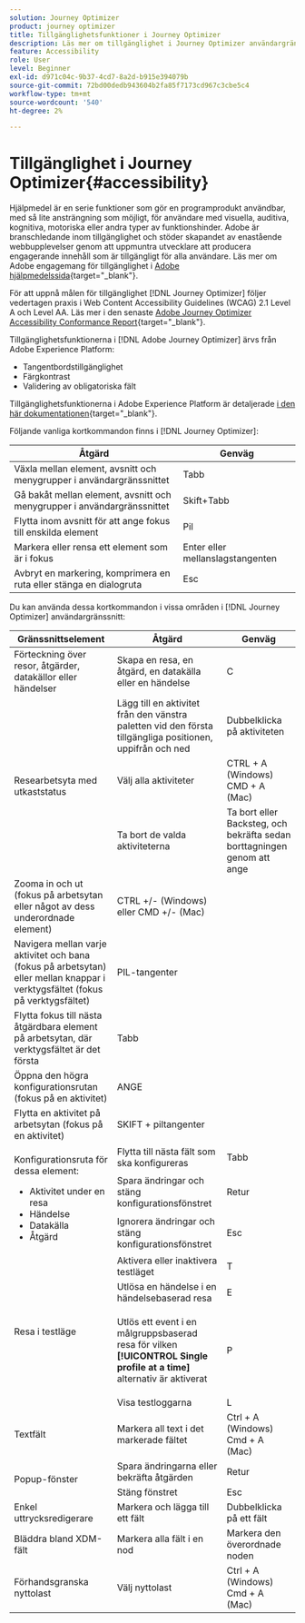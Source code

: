 ```yaml
---
solution: Journey Optimizer
product: journey optimizer
title: Tillgänglighetsfunktioner i Journey Optimizer
description: Läs mer om tillgänglighet i Journey Optimizer användargränssnitt
feature: Accessibility
role: User
level: Beginner
exl-id: d971c04c-9b37-4cd7-8a2d-b915e394079b
source-git-commit: 72bd00dedb943604b2fa85f7173cd967c3cbe5c4
workflow-type: tm+mt
source-wordcount: '540'
ht-degree: 2%

---
```


# Tillgänglighet i Journey Optimizer{#accessibility}

Hjälpmedel är en serie funktioner som gör en programprodukt användbar, med så lite ansträngning som möjligt, för användare med visuella, auditiva, kognitiva, motoriska eller andra typer av funktionshinder. Adobe är branschledande inom tillgänglighet och stöder skapandet av enastående webbupplevelser genom att uppmuntra utvecklare att producera engagerande innehåll som är tillgängligt för alla användare. Läs mer om Adobe engagemang för tillgänglighet i [Adobe hjälpmedelssida](https://www.adobe.com/accessibility.html){target="_blank"}.

För att uppnå målen för tillgänglighet [!DNL Journey Optimizer] följer vedertagen praxis i Web Content Accessibility Guidelines (WCAG) 2.1 Level A och Level AA. Läs mer i den senaste [Adobe Journey Optimizer Accessibility Conformance Report](https://www.adobe.com/accessibility/compliance/adobe-journey-optimizer-2022.html){target="_blank"}.


Tillgänglighetsfunktionerna i [!DNL Adobe Journey Optimizer] ärvs från Adobe Experience Platform:

* Tangentbordstillgänglighet
* Färgkontrast
* Validering av obligatoriska fält

Tillgänglighetsfunktionerna i Adobe Experience Platform är detaljerade [i den här dokumentationen](https://experienceleague.adobe.com/docs/experience-platform/accessibility/features.html){target="_blank"}.

Följande vanliga kortkommandon finns i [!DNL Journey Optimizer]:

| Åtgärd | Genväg |
| --- | --- |
| Växla mellan element, avsnitt och menygrupper i användargränssnittet | Tabb |
| Gå bakåt mellan element, avsnitt och menygrupper i användargränssnittet | Skift+Tabb |
| Flytta inom avsnitt för att ange fokus till enskilda element | Pil |
| Markera eller rensa ett element som är i fokus | Enter eller mellanslagstangenten |
| Avbryt en markering, komprimera en ruta eller stänga en dialogruta | Esc |

Du kan använda dessa kortkommandon i vissa områden i [!DNL Journey Optimizer] användargränssnitt:

<table>
  <thead>
    <tr>
      <th>Gränssnittselement</th>
      <th>Åtgärd</th>
      <th>Genväg</th>
    </tr>
  </thead>
  <tr>
    <td>Förteckning över resor, åtgärder, datakällor eller händelser</td>
    <td>Skapa en resa, en åtgärd, en datakälla eller en händelse</td>
    <td>C</td>
  </tr>
  <tr>
    <td rowspan="3">Researbetsyta med utkaststatus</td>
    <td>Lägg till en aktivitet från den vänstra paletten vid den första tillgängliga positionen, uppifrån och ned</td>
    <td>Dubbelklicka på aktiviteten</td>
  </tr>
  <tr>
    <td>Välj alla aktiviteter</td>
    <td>CTRL + A (Windows)<br/>CMD + A (Mac)</td>
  </tr>
  <tr>
    <td>Ta bort de valda aktiviteterna</td>
    <td>Ta bort eller Backsteg, och bekräfta sedan borttagningen genom att ange</td>
  </tr>
  <tr>
    <td>Zooma in och ut (fokus på arbetsytan eller något av dess underordnade element)</td>
    <td>CTRL +/- (Windows) eller CMD +/- (Mac)</td>
  </tr>  
  <tr>
    <td>Navigera mellan varje aktivitet och bana (fokus på arbetsytan) eller mellan knappar i verktygsfältet (fokus på verktygsfältet)</td>
    <td>PIL-tangenter</td>
  </tr>   
  <tr>
    <td>Flytta fokus till nästa åtgärdbara element på arbetsytan, där verktygsfältet är det första</td>
    <td>Tabb</td>
  </tr>  
  <tr>
    <td>Öppna den högra konfigurationsrutan (fokus på en aktivitet)</td>
    <td>ANGE</td>
  </tr>   
  <tr>
    <td>Flytta en aktivitet på arbetsytan (fokus på en aktivitet)</td>
    <td>SKIFT + piltangenter</td>
  </tr>  
  <tr>
  <td rowspan="3">

Konfigurationsruta för dessa element:

<ul>
  <li>Aktivitet under en resa</li>
  <li>Händelse</li>
  <li>Datakälla</li>
  <li>Åtgärd</li>
</ul>

</td>
    <td>Flytta till nästa fält som ska konfigureras</td>
    <td>Tabb</td>
  </tr>
  <tr>
    <td>Spara ändringar och stäng konfigurationsfönstret</td>
    <td>Retur</td>
  </tr>
  <tr>
    <td>Ignorera ändringar och stäng konfigurationsfönstret</td>
    <td>Esc</td>
  </tr>
  <tr>
    <td rowspan="4">Resa i testläge</td>
    <td>Aktivera eller inaktivera testläget</td>
    <td>T</td>
  </tr>
  <tr>
    <td>Utlösa en händelse i en händelsebaserad resa</td>
    <td>E</td>
  </tr>
  <tr>
    <td>

Utlös ett event i en målgruppsbaserad resa för vilken **[!UICONTROL Single profile at a time]** alternativ är aktiverat

</td>
    <td>P</td>
  </tr>
  <tr>
    <td>Visa testloggarna</td>
    <td>L</td>
  </tr>
<!-- //Ajouter ce raccourci quand il marchera (actuellement, le raccourci Ctrl/Cmd+F du navigateur a priorité sur celui de AJO).//
  <tr>
    <td>Page with a search bar</td>
    <td>Select the search bar</td>
    <td>Ctrl/Command + F</td>
  </tr>
-->
  <tr>
    <td>Textfält</td>
    <td>Markera all text i det markerade fältet</td>
    <td>Ctrl + A (Windows)<br/>Cmd + A (Mac)</td>
  </tr>
  <tr>
    <td rowspan="2">Popup-fönster</td>
    <td>Spara ändringarna eller bekräfta åtgärden</td>
    <td>Retur</td>
  </tr>
  <tr>
    <td>Stäng fönstret</td>
    <td>Esc</td>
  </tr>
  <tr>
    <td>Enkel uttrycksredigerare</td>
    <td>Markera och lägga till ett fält</td>
    <td>Dubbelklicka på ett fält</td>
  </tr>
  <tr>
    <td>Bläddra bland XDM-fält</td>
    <td>Markera alla fält i en nod</td>
    <td>Markera den överordnade noden</td>
  </tr>
  <tr>
    <td>Förhandsgranska nyttolast</td>
    <td>Välj nyttolast</td>
    <td>Ctrl + A (Windows)<br/>Cmd + A (Mac)</td>
  </tr>
</table>
